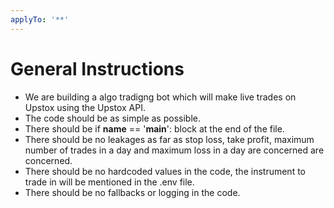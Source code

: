 ```yaml
---
applyTo: '**'
---
```

# General Instructions
- We are building a algo tradigng bot which will make live trades on Upstox using the Upstox API.
- The code should be as simple as possible.
- There should be if __name__ == '__main__': block at the end of the file.
- There should be no leakages as far as stop loss, take profit, maximum number of trades in a day and maximum loss in a day are concerned are concerned.
- There should be no hardcoded values in the code, the instrument to trade in will be mentioned in the .env file.
- There should be no fallbacks or logging in the code.
